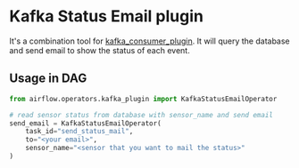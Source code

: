 # Kafka Status Email plugin
It's a combination tool for [kafka_consumer_plugin](kafka_consumer.md). It will query the database and send email to show the status of each event.


## Usage in DAG
```python
from airflow.operators.kafka_plugin import KafkaStatusEmailOperator

# read sensor status from database with sensor_name and send email
send_email = KafkaStatusEmailOperator(
    task_id="send_status_mail",
    to="<your email>",
    sensor_name="<sensor that you want to mail the status>"
)
```
